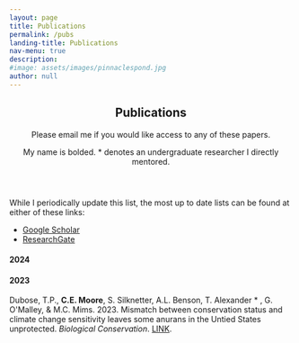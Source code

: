 ```yaml
---
layout: page
title: Publications 
permalink: /pubs
landing-title: Publications
nav-menu: true
description: 
#image: assets/images/pinnaclespond.jpg
author: null
---
```


<div id="main" class="alt">
<!-- One -->
<section id="pubHeader">
	<div class="inner">
		<header class="major">
			<h2 id="pubHeader">Publications</h2>
			<p>Please email me if you would like access to any of these papers.</p>
			<p>My name is bolded. * denotes an undergraduate researcher I directly mentored.</p>		
		</header>
	</div>

<p>While I periodically update this list, the most up to date lists can be found at either of these links:</p>
<ul class="actions">
	<li><a href="https://scholar.google.com/citations?user=ZRoLceMAAAAJ&hl=en" class="button special">Google Scholar</a></li>
	<li><a href="https://www.researchgate.net/profile/Chloe-Moore" class="button species">ResearchGate</a></li>
</ul>

</section>
<!--<hr class="major" />-->

<!--Pub List-->
<section id="pubList">
	
<h4>2024</h4>

<h4>2023</h4>

<p>Dubose, T.P., <b>C.E. Moore</b>, S. Silknetter, A.L. Benson, T. Alexander * , G. O'Malley, & M.C. Mims. 2023. Mismatch between conservation status and climate change sensitivity leaves some anurans in the Untied States unprotected. <i>Biological Conservation</i>. <a href="https://www.sciencedirect.com/science/article/pii/S0006320722004190">LINK</a>.</p>

</section>

</div>
